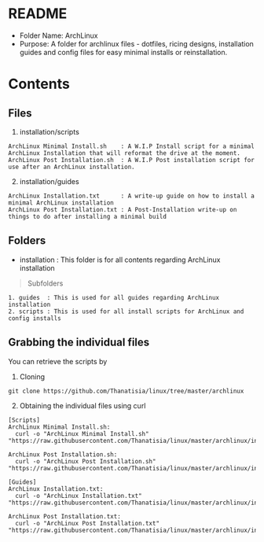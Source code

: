 #	README
+ Folder Name: ArchLinux
+ Purpose: A folder for archlinux files - dotfiles, ricing designs, installation guides and config files for easy minimal installs or reinstallation.

# Contents
## Files
1. installation/scripts
```
ArchLinux Minimal Install.sh    : A W.I.P Install script for a minimal ArchLinux Installation that will reformat the drive at the moment.
ArchLinux Post Installation.sh  : A W.I.P Post installation script for use after an ArchLinux installation.
```
2. installation/guides
```
ArchLinux Installation.txt      : A write-up guide on how to install a minimal ArchLinux installation
ArchLinux Post Installation.txt : A Post-Installation write-up on things to do after installing a minimal build
```

## Folders
+ installation : This folder is for all contents regarding ArchLinux installation
> Subfolders
```
1. guides  : This is used for all guides regarding ArchLinux installation
2. scripts : This is used for all install scripts for ArchLinux and config installs
```


## Grabbing the individual files
You can retrieve the scripts by 
1. Cloning
```
git clone https://github.com/Thanatisia/linux/tree/master/archlinux
```
2. Obtaining the individual files using curl
```
[Scripts]
ArchLinux Minimal Install.sh:
  curl -o "ArchLinux Minimal Install.sh" "https://raw.githubusercontent.com/Thanatisia/linux/master/archlinux/installation/scripts/ArchLinux%20Minimal%20Install.sh"

ArchLinux Post Installation.sh:
  curl -o "ArchLinux Post Installation.sh" "https://raw.githubusercontent.com/Thanatisia/linux/master/archlinux/installation/scripts/ArchLinux%20Post%20Installation.sh"

[Guides]
ArchLinux Installation.txt:
  curl -o "ArchLinux Installation.txt" "https://raw.githubusercontent.com/Thanatisia/linux/master/archlinux/installation/guides/ArchLinux%20Installation.txt"

ArchLinux Post Installation.txt:
  curl -o "ArchLinux Post Installation.txt" "https://raw.githubusercontent.com/Thanatisia/linux/master/archlinux/installation/guides/ArchLinux%20Post%20Installation.txt"
```
